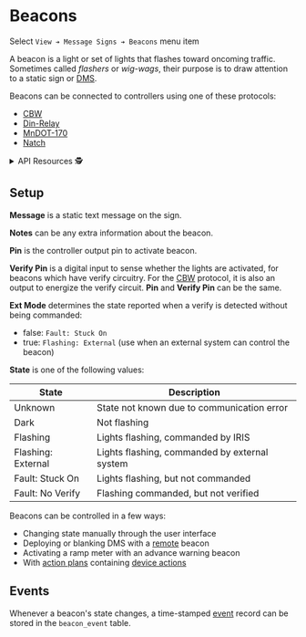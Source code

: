 # Beacons

Select `View ➔ Message Signs ➔ Beacons` menu item

A beacon is a light or set of lights that flashes toward oncoming traffic.
Sometimes called _flashers_ or _wig-wags_, their purpose is to draw attention to
a static sign or [DMS].

Beacons can be connected to controllers using one of these protocols:
- [CBW]
- [Din-Relay]
- [MnDOT-170]
- [Natch]

<details>
<summary>API Resources 🕵️ </summary>

* `iris/beacon_state` (lookup table)
* `iris/api/beacon` (primary)
* `iris/api/beacon/{name}`

| Access       | Primary        | Secondary                   |
|--------------|----------------|-----------------------------|
| 👁️  View      | name, location | geo\_loc                    |
| 👉 Operate   | state          |                             |
| 💡 Manage    | message, notes | preset                      |
| 🔧 Configure | controller     | pin, verify\_pin, ext\_mode |

</details>

## Setup

**Message** is a static text message on the sign.

**Notes** can be any extra information about the beacon.

**Pin** is the controller output pin to activate beacon.

**Verify Pin** is a digital input to sense whether the lights are activated,
for beacons which have verify circuitry.  For the [CBW] protocol, it is also
an output to energize the verify circuit.  **Pin** and **Verify Pin** can be
the same.

**Ext Mode** determines the state reported when a verify is detected without
being commanded:
- false: `Fault: Stuck On`
- true: `Flashing: External` (use when an external system can control the
  beacon)

**State** is one of the following values:

| State              | Description                                   |
|--------------------|-----------------------------------------------|
| Unknown            | State not known due to communication error    |
| Dark               | Not flashing                                  |
| Flashing           | Lights flashing, commanded by IRIS            |
| Flashing: External | Lights flashing, commanded by external system |
| Fault: Stuck On    | Lights flashing, but not commanded            |
| Fault: No Verify   | Flashing commanded, but not verified          |

Beacons can be controlled in a few ways:
- Changing state manually through the user interface
- Deploying or blanking DMS with a [remote] beacon
- Activating a ramp meter with an advance warning beacon
- With [action plans] containing [device actions]


## Events

Whenever a beacon's state changes, a time-stamped [event] record can be stored
in the `beacon_event` table.


[action plans]: action_plans.html
[CBW]: protocols.html#cbw
[device actions]: action_plans.html#device-actions
[Din-Relay]: protocols.html#din-relay
[DMS]: dms.html
[event]: events.html
[MnDOT-170]: protocols.html#mndot-170
[Natch]: protocols.html#natch
[remote]: dms.html#setup
